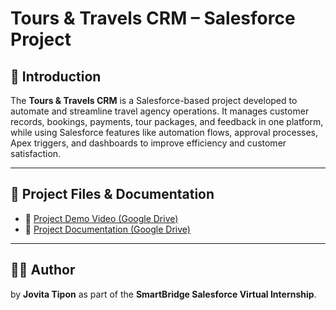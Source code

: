 # Tours & Travels CRM – Salesforce Project

## 📌 Introduction
The **Tours & Travels CRM** is a Salesforce-based project developed to automate and streamline travel agency operations. It manages customer records, bookings, payments, tour packages, and feedback in one platform, while using Salesforce features like automation flows, approval processes, Apex triggers, and dashboards to improve efficiency and customer satisfaction.  

---

## 📂 Project Files & Documentation
- 📼 [Project Demo Video (Google Drive)](https://drive.google.com/file/d/1aBtbfSIVIC6AQEETlOPalMf7PF8wHw-_/view?usp=sharing)  
- 📄 [Project Documentation (Google Drive)](https://docs.google.com/document/d/1SwmmtaAmeiFLhgI9X1zvvKCEdgXnSowyxtMoFZzHC-w/edit?usp=sharing)  

---

## 👨‍💻 Author
by **Jovita Tipon** as part of the **SmartBridge Salesforce Virtual Internship**.

